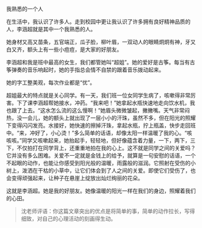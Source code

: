 我熟悉的一个人

在生活中，我认识了许多人。走到校园中更让我认识了许多拥有良好精神品质的人，李涵超就是其中一个我熟悉的人。

她身材又高又苗条，五官端正，瓜子脸，柳叶眉，一双动人的眼睛炯炯有神，牙又白又齐，额头上有一些小痘痘，是大家的好朋友。

李涵超和我是班中最高的女生，我们都管她叫“超姐”。她的爱好是古筝。每当有古筝弹奏的音乐响起时，她的手指总会情不自禁的跟着音乐拨动起来。

她的字工整美观，每次作业都是“优”。
   
超姐最大的特点就是关心同学。有一天，我们班一位女同学生病了，咳嗽得非常厉害。下了课李涵超帮她接水，冲药。“我来吧！”她拿起水瓶快速地走向饮水机，我也跟了上去。“这水怎么流的这么慢啊！”她眉头微微皱起，撇撇嘴。天气非常闷热，没一会儿，她的额头上就出现了一层小小的汗珠，虽然不多，但在阳光的照耀下变得闪闪发亮。水接好，她快速的擦掉汗珠，拿起水瓶，拧上瓶盖，快步走回班中。“来，冲好了，小心烫！”多么简单的话语，却像太阳一样温暖了我的心。“咳咳咳。”同学又咳嗽起来，她抬起手，轻轻地，但好像蕴含着力量，一下，两下，三下，不仅拍打在同学背上，还重重地拍在我的心上。这不就是同学之间的关爱吗？它并没有多么困难。关爱不一定就是金钱上的给予，就算是一句安慰的话语，一个不起眼的动作，也能让你感受到阳光般的温暖，雨露般的滋润。它照射在受伤的小树上，泼洒在干枯的小草中，让它们体会到了人之间的关爱。即使它们受伤了，也会变得顽强起来，让种子在悬崖上绽放出灿烂绚丽的花朵。

这就是李涵超。她是我的好朋友。她像温暖的阳光一样在我们的身边，照耀着我们的心田。

> 沈老师评语：你这篇文章突出的优点是将简单的事，简单的动作拉长，写得细致，对自己的心理活动的刻画得生动。
            
